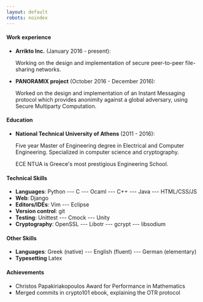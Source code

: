 ```yaml
---
layout: default
robots: noindex
---
```


#### Work experience

- **Arrikto Inc.** (January 2016 - present):


	Working on the design and implementation of secure peer-to-peer file-sharing networks.


- **PANORAMIX project** (October 2016 - December 2016):

	Worked on the design and implementation of an Instant Messaging protocol which
	provides anonimity against a global adversary, using Secure Multiparty Computation.

#### Education

- **National Technical University of Athens** (2011 - 2016):

	Five year Master of Engineering degree in Electrical and Computer Engineering.
	Specialized in computer science and cryptography.

	ECE NTUA is Greece's most prestigious Engineering School.

#### Technical Skills

- **Languages**:
	Python --- C --- Ocaml --- C++ --- Java --- HTML/CSS/JS
- **Web**:
	Django
- **Editors/IDEs**:
	Vim --- Eclipse
- **Version control**:
	git
- **Testing**:
	Unittest --- Cmock --- Unity
- **Cryptography**:
	OpenSSL --- Libotr --- gcrypt --- libsodium


#### Other Skills

- **Languages**:
	Greek (native) --- English (fluent) --- German (elementary)
- **Typesetting**
	Latex

#### Achievements

- Christos Papakiriakopoulos Award for Performance in Mathematics
- Merged commits in crypto101 ebook, explaining the OTR protocol


